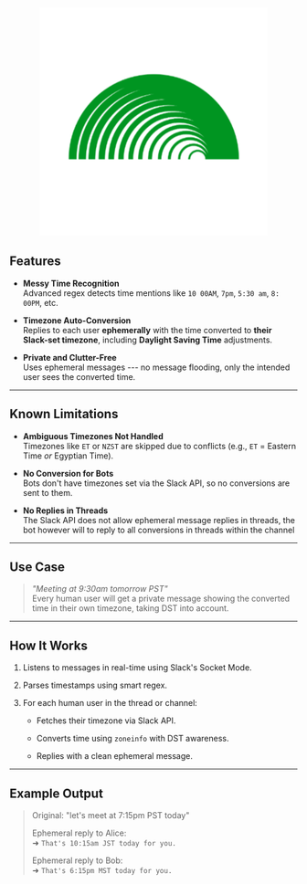 <p align="center">
  <img src="assets/logo.png" alt="Description" width="400"/>
</p>

Features
----------

-   **Messy Time Recognition**\
    Advanced regex detects time mentions like `10 00AM`, `7pm`, `5:30 am`, `8: 00PM`, etc.

-   **Timezone Auto-Conversion**\
    Replies to each user **ephemerally** with the time converted to **their Slack-set timezone**, including **Daylight Saving Time** adjustments.

-   **Private and Clutter-Free**\
    Uses ephemeral messages --- no message flooding, only the intended user sees the converted time.

* * * * *

Known Limitations
--------------------

-   **Ambiguous Timezones Not Handled**\
    Timezones like `ET` or `NZST` are skipped due to conflicts (e.g., `ET` = Eastern Time *or* Egyptian Time).

-   **No Conversion for Bots**\
    Bots don't have timezones set via the Slack API, so no conversions are sent to them.

-   **No Replies in Threads**\
    The Slack API does not allow ephemeral message replies in threads, the bot however will to reply to all conversions in threads within the channel    

* * * * *

Use Case
-----------

> *"Meeting at 9:30am tomorrow PST"*\
> Every human user will get a private message showing the converted time in their own timezone, taking DST into account.

* * * * *

How It Works
---------------

1.  Listens to messages in real-time using Slack's Socket Mode.

2.  Parses timestamps using smart regex.

3.  For each human user in the thread or channel:

    -   Fetches their timezone via Slack API.

    -   Converts time using `zoneinfo` with DST awareness.

    -   Replies with a clean ephemeral message.

* * * * *

Example Output
-----------------

> Original: "let's meet at 7:15pm PST today"
>
> Ephemeral reply to Alice:\
> ➜ `That's 10:15am JST today for you.`
>
> Ephemeral reply to Bob:\
> ➜ `That's 6:15pm MST today for you.`
